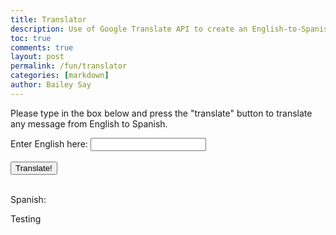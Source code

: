 ```yaml
---
title: Translator
description: Use of Google Translate API to create an English-to-Spanish translator
toc: true
comments: true
layout: post
permalink: /fun/translator
categories: [markdown]
author: Bailey Say
---
```


<title>Translator</title>

<body>
    <div class = "description">
        <p>Please type in the box below and press the "translate" button to translate any message from English to Spanish.</p>
    </div>
    <div class = "input">
        <label>Enter English here: </label>
        <input type="text" id="inputField"><br><br>
        <button id="btn">Translate!</button><br><br>
    </div>
    <div>   
        <p>Spanish:</p>
        <p id="output">Testing</p>
    </div>

</body>

<script type="text/javascript">

        document.getElementById("btn").addEventListener("click", function() {
            
            console.log("successful button call");
            
            const url = 'https://google-translate1.p.rapidapi.com/language/translate/v2';

            const encodedParams = new URLSearchParams();
            let originalText = document.getElementById("inputField").value;
            encodedParams.append("q", originalText);
            encodedParams.append("target", "es");
            encodedParams.append("source", "en");

            const options = {
                method: 'POST',
                headers: {
                    'content-type': 'application/x-www-form-urlencoded',
                    'Accept-Encoding': 'application/gzip',
                    'X-RapidAPI-Key': '251e7161e9mshbf81a60446c0900p11bbc1jsnb82befaa1258',
                    'X-RapidAPI-Host': 'google-translate1.p.rapidapi.com'
                },
                body: encodedParams
            };

            fetch(url, options)
                .then(res => res.json().then (({ data }) => {
                    console.log(data);
                    console.log(data.translations[0].translatedText);
                    document.getElementById("output").innerHTML = data.translations[0].translatedText;
                    console.log("successful fetch");
                }))
                .then(json => console.log(json))
                .catch(err => console.error('error:' + err));
            
        });
        
</script>
